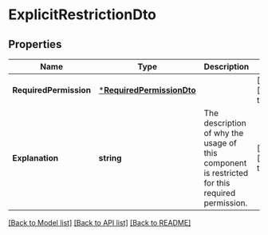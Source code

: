 # ExplicitRestrictionDto

## Properties
Name | Type | Description | Notes
------------ | ------------- | ------------- | -------------
**RequiredPermission** | [***RequiredPermissionDto**](RequiredPermissionDTO.md) |  | [optional] [default to null]
**Explanation** | **string** | The description of why the usage of this component is restricted for this required permission. | [optional] [default to null]

[[Back to Model list]](../README.md#documentation-for-models) [[Back to API list]](../README.md#documentation-for-api-endpoints) [[Back to README]](../README.md)

